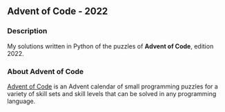 ## Advent of Code - 2022

### Description
My solutions written in Python of the puzzles of **Advent of Code**, edition 2022. 

### About Advent of Code
[Advent of Code](https://adventofcode.com) is an Advent calendar of small programming puzzles for a variety of skill sets and skill levels that can be solved in any programming language.